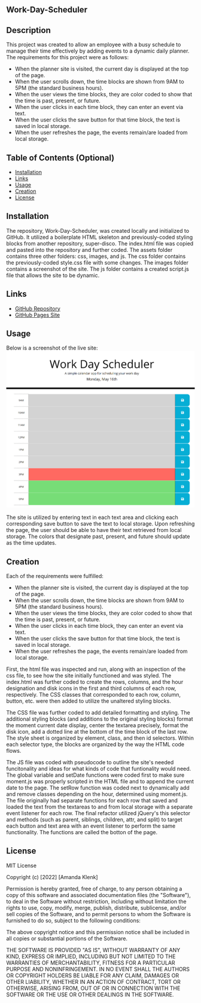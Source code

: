 ## Work-Day-Scheduler

## Description

This project was created to allow an employee with a busy schedule to manage their time effectively by adding events to a dynamic daily planner. The requirements for this project were as follows:
* When the planner site is visited, the current day is displayed at the top of the page.
* When the user scrolls down, the time blocks are shown from 9AM to 5PM (the standard business hours).
* When the user views the time blocks, they are color coded to show that the time is past, present, or future.
* When the user clicks in each time block, they can enter an event via text.
* When the user clicks the save button for that time block, the text is saved in local storage.
* When the user refreshes the page, the events remain/are loaded from local storage.

## Table of Contents (Optional)
- [Installation](#installation)
- [Links](#links)
- [Usage](#usage)
- [Creation](#creation)
- [License](#license)

## Installation
The repository, Work-Day-Scheduler, was created locally and initialized to GitHub. It utilized a boilerplate HTML skeleton and previously-coded styling blocks from another repository, super-disco. The index.html file was copied and pasted into the repository and further coded. The assets folder contains three other folders: css, images, and js. The css folder contains the previously-coded style.css file with some changes. The images folder contains a screenshot of the site. The js folder contains a created script.js file that allows the site to be dynamic.

## Links
- [GitHub Repository](https://github.com/amklenk/Work-Day-Scheduler)
- [GitHub Pages Site](https://amklenk.github.io/Work-Day-Scheduler/)

## Usage

Below is a screenshot of the live site:
![Site Screenshot](./assets/images/wdsitescreenshot.png)

The site is utilized by entering text in each text area and clicking each corresponding save button to save the text to local storage. Upon refreshing the page, the user should be able to have their text retrieved from local storage. The colors that designate past, present, and future should update as the time updates.

## Creation
Each of the requirements were fulfilled:
* When the planner site is visited, the current day is displayed at the top of the page.
* When the user scrolls down, the time blocks are shown from 9AM to 5PM (the standard business hours).
* When the user views the time blocks, they are color coded to show that the time is past, present, or future.
* When the user clicks in each time block, they can enter an event via text.
* When the user clicks the save button for that time block, the text is saved in local storage.
* When the user refreshes the page, the events remain/are loaded from local storage.

First, the html file was inspected and run, along with an inspection of the css file, to see how the site initially functioned and was styled. The index.html was further coded to create the rows, columns, and the hour designation and disk icons in the first and third columns of each row, respectively. The CSS classes that corresponded to each row, column, button, etc. were then added to utilize the unaltered styling blocks.

The CSS file was further coded to add detailed formatting and styling. The additional styling blocks (and additions to the original styling blocks) format the moment current date display, center the textarea precisely, format the disk icon, add a dotted line at the bottom of the time block of the last row. The style sheet is organized by element, class, and then id selectors. Within each selector type, the blocks are organized by the way the HTML code flows.

The JS file was coded with pseudocode to outline the site's needed funcitonality and ideas for what kinds of code that funtionality would need. The global variable and setDate functions were coded first to make sure moment.js was properly scripted in the HTML file and to append the current date to the page. The setRow function was coded next to dynamically add and remove classes depending on the hour, determined using moment.js. The file originally had separate functions for each row that saved and loaded the text from the textareas to and from local storage with a separate event listener for each row. The final refactor utilized jQuery's this selector and methods (such as parent, siblings, children, attr, and split) to target each button and text area with an event listener to perform the same functionality. The functions are called the botton of the page.

## License

MIT License

Copyright (c) [2022] [Amanda Klenk]

Permission is hereby granted, free of charge, to any person obtaining a copy
of this software and associated documentation files (the "Software"), to deal
in the Software without restriction, including without limitation the rights
to use, copy, modify, merge, publish, distribute, sublicense, and/or sell
copies of the Software, and to permit persons to whom the Software is
furnished to do so, subject to the following conditions:

The above copyright notice and this permission notice shall be included in all
copies or substantial portions of the Software.

THE SOFTWARE IS PROVIDED "AS IS", WITHOUT WARRANTY OF ANY KIND, EXPRESS OR
IMPLIED, INCLUDING BUT NOT LIMITED TO THE WARRANTIES OF MERCHANTABILITY,
FITNESS FOR A PARTICULAR PURPOSE AND NONINFRINGEMENT. IN NO EVENT SHALL THE
AUTHORS OR COPYRIGHT HOLDERS BE LIABLE FOR ANY CLAIM, DAMAGES OR OTHER
LIABILITY, WHETHER IN AN ACTION OF CONTRACT, TORT OR OTHERWISE, ARISING FROM,
OUT OF OR IN CONNECTION WITH THE SOFTWARE OR THE USE OR OTHER DEALINGS IN THE
SOFTWARE.
